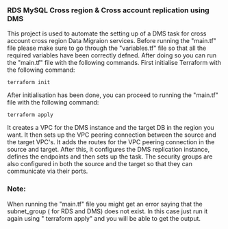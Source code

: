 ### RDS MySQL Cross region & Cross account replication using DMS
 This project is used to automate the setting up of a DMS task for cross account cross region Data Migraion services. Before running the "main.tf" file please make sure to go through the "variables.tf" file so that all the required variables have been correctly defned. After doing so you can run the "main.tf" file with the following commands. First initialise Terraform with the following command:
```
terraform init
```
After initialisation has been done, you can proceed to running the "main.tf" file with the following command:
```
terraform apply
```
It creates a VPC for the DMS instance and the target DB in the region you want. It then sets up the VPC peering connection between the source and the target VPC's. It adds the routes for the VPC peering connection in the source and target. After this, it configures the DMS replication instance, defines the endpoints and then sets up the task. The security groups are also configured in both the source and the target so that they can communicate via their ports. 
### Note: 
When running the "main.tf" file you might get an error saying that the subnet_group ( for RDS and DMS) does not exist. In this case just run it again using " terraform apply" and you will be able to get the output.

